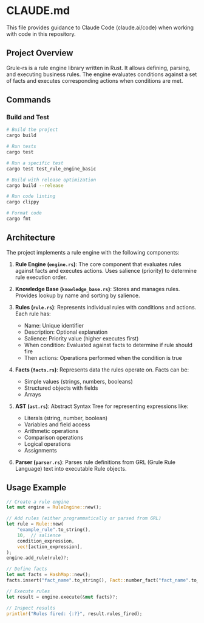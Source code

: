 # CLAUDE.md

This file provides guidance to Claude Code (claude.ai/code) when working with code in this repository.

## Project Overview

Grule-rs is a rule engine library written in Rust. It allows defining, parsing, and executing business rules. The engine evaluates conditions against a set of facts and executes corresponding actions when conditions are met.

## Commands

### Build and Test

```bash
# Build the project
cargo build

# Run tests
cargo test

# Run a specific test
cargo test test_rule_engine_basic

# Build with release optimization
cargo build --release

# Run code linting
cargo clippy

# Format code
cargo fmt
```

## Architecture

The project implements a rule engine with the following components:

1. **Rule Engine (`engine.rs`)**: The core component that evaluates rules against facts and executes actions. Uses salience (priority) to determine rule execution order.

2. **Knowledge Base (`knowledge_base.rs`)**: Stores and manages rules. Provides lookup by name and sorting by salience.

3. **Rules (`rule.rs`)**: Represents individual rules with conditions and actions. Each rule has:
   - Name: Unique identifier
   - Description: Optional explanation
   - Salience: Priority value (higher executes first)
   - When condition: Evaluated against facts to determine if rule should fire
   - Then actions: Operations performed when the condition is true

4. **Facts (`facts.rs`)**: Represents data the rules operate on. Facts can be:
   - Simple values (strings, numbers, booleans)
   - Structured objects with fields
   - Arrays

5. **AST (`ast.rs`)**: Abstract Syntax Tree for representing expressions like:
   - Literals (string, number, boolean)
   - Variables and field access
   - Arithmetic operations
   - Comparison operations
   - Logical operations
   - Assignments

6. **Parser (`parser.rs`)**: Parses rule definitions from GRL (Grule Rule Language) text into executable Rule objects.

## Usage Example

```rust
// Create a rule engine
let mut engine = RuleEngine::new();

// Add rules (either programmatically or parsed from GRL)
let rule = Rule::new(
    "example_rule".to_string(),
    10,  // salience
    condition_expression,
    vec![action_expression],
);
engine.add_rule(rule)?;

// Define facts
let mut facts = HashMap::new();
facts.insert("fact_name".to_string(), Fact::number_fact("fact_name".to_string(), 42.0));

// Execute rules
let result = engine.execute(&mut facts)?;

// Inspect results
println!("Rules fired: {:?}", result.rules_fired);
```